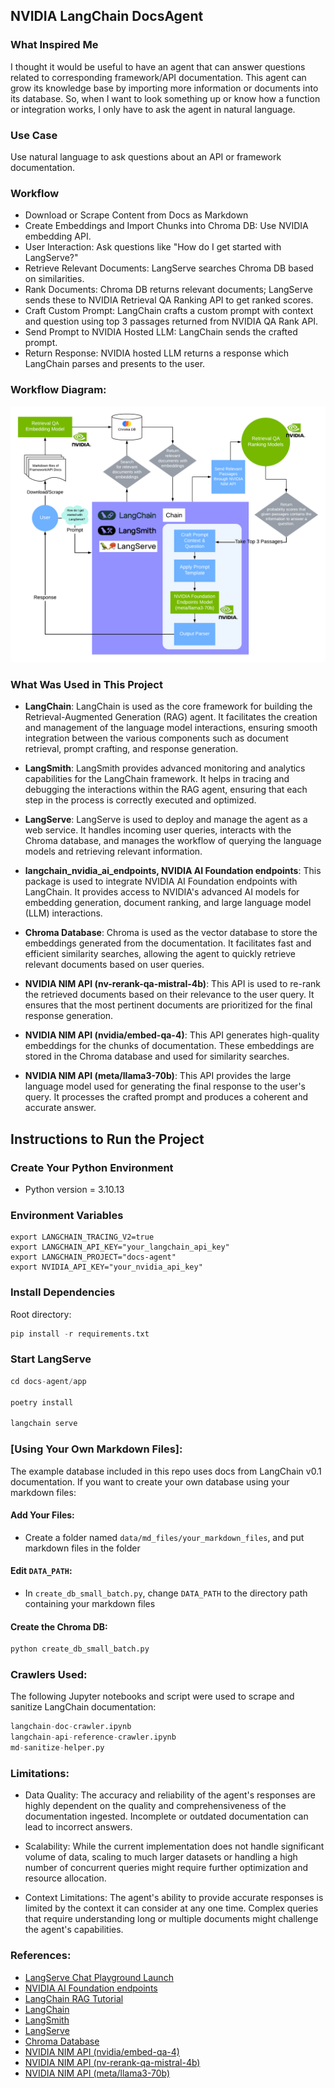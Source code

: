 ## NVIDIA LangChain DocsAgent

### What Inspired Me
I thought it would be useful to have an agent that can answer questions related to corresponding framework/API documentation. This agent can grow its knowledge base by importing more information or documents into its database. So, when I want to look something up or know how a function or integration works, I only have to ask the agent in natural language.

### Use Case
Use natural language to ask questions about an API or framework documentation.

### Workflow
- Download or Scrape Content from Docs as Markdown
- Create Embeddings and Import Chunks into Chroma DB: Use NVIDIA embedding API.
- User Interaction: Ask questions like "How do I get started with LangServe?"
- Retrieve Relevant Documents: LangServe searches Chroma DB based on similarities.
- Rank Documents: Chroma DB returns relevant documents; LangServe sends these to NVIDIA Retrieval QA Ranking API to get ranked scores.
- Craft Custom Prompt: LangChain crafts a custom prompt with context and question using top 3 passages returned from NVIDIA QA Rank API. 
- Send Prompt to NVIDIA Hosted LLM: LangChain sends the crafted prompt.
- Return Response: NVIDIA hosted LLM returns a response which LangChain parses and presents to the user.

### Workflow Diagram:
![alt text](Workflow-Diagram.png)

### What Was Used in This Project
- **LangChain**: LangChain is used as the core framework for building the Retrieval-Augmented Generation (RAG) agent. It facilitates the creation and management of the language model interactions, ensuring smooth integration between the various components such as document retrieval, prompt crafting, and response generation.

- **LangSmith**: LangSmith provides advanced monitoring and analytics capabilities for the LangChain framework. It helps in tracing and debugging the interactions within the RAG agent, ensuring that each step in the process is correctly executed and optimized.

- **LangServe**: LangServe is used to deploy and manage the agent as a web service. It handles incoming user queries, interacts with the Chroma database, and manages the workflow of querying the language models and retrieving relevant information.

- **langchain_nvidia_ai_endpoints, NVIDIA AI Foundation endpoints**: This package is used to integrate NVIDIA AI Foundation endpoints with LangChain. It provides access to NVIDIA's advanced AI models for embedding generation, document ranking, and large language model (LLM) interactions.

- **Chroma Database**: Chroma is used as the vector database to store the embeddings generated from the documentation. It facilitates fast and efficient similarity searches, allowing the agent to quickly retrieve relevant documents based on user queries.

- **NVIDIA NIM API (nv-rerank-qa-mistral-4b)**: This API is used to re-rank the retrieved documents based on their relevance to the user query. It ensures that the most pertinent documents are prioritized for the final response generation.

- **NVIDIA NIM API (nvidia/embed-qa-4)**: This API generates high-quality embeddings for the chunks of documentation. These embeddings are stored in the Chroma database and used for similarity searches.

- **NVIDIA NIM API (meta/llama3-70b)**: This API provides the large language model used for generating the final response to the user's query. It processes the crafted prompt and produces a coherent and accurate answer.

## Instructions to Run the Project

### Create Your Python Environment
- Python version = 3.10.13

### Environment Variables

```shell
export LANGCHAIN_TRACING_V2=true
export LANGCHAIN_API_KEY="your_langchain_api_key"
export LANGCHAIN_PROJECT="docs-agent"
export NVIDIA_API_KEY="your_nvidia_api_key"
```

### Install Dependencies

Root directory:
```python
pip install -r requirements.txt
```

### Start LangServe

```python
cd docs-agent/app

poetry install

langchain serve
```
### [Using Your Own Markdown Files]:
The example database included in this repo uses docs from LangChain v0.1 documentation. If you want to create your own database using your markdown files:

#### Add Your Files:
- Create a folder named `data/md_files/your_markdown_files`, and put markdown files in the folder

#### Edit `DATA_PATH`:
- In `create_db_small_batch.py`, change `DATA_PATH` to the directory path containing your markdown files

#### Create the Chroma DB:

```python
python create_db_small_batch.py
```

### Crawlers Used:
The following Jupyter notebooks and script were used to scrape and sanitize LangChain documentation:

```python
langchain-doc-crawler.ipynb
langchain-api-reference-crawler.ipynb 
md-sanitize-helper.py
```

### Limitations:
- Data Quality: The accuracy and reliability of the agent's responses are highly dependent on the quality and comprehensiveness of the documentation ingested. Incomplete or outdated documentation can lead to incorrect answers.

- Scalability: While the current implementation does not handle significant volume of data, scaling to much larger datasets or handling a high number of concurrent queries might require further optimization and resource allocation.

- Context Limitations: The agent's ability to provide accurate responses is limited by the context it can consider at any one time. Complex queries that require understanding long or multiple documents might challenge the agent's capabilities.

### References:
- [LangServe Chat Playground Launch](https://www.youtube.com/watch?v=bGUO26Bc-Sc&t=89s)
- [NVIDIA AI Foundation endpoints](https://python.langchain.com/v0.2/docs/integrations/chat/nvidia_ai_endpoints/)
- [LangChain RAG Tutorial](https://github.com/pixegami/langchain-rag-tutorial)
- [LangChain](https://python.langchain.com/v0.2/docs/introduction/)
- [LangSmith](https://docs.smith.langchain.com/)
- [LangServe](https://python.langchain.com/v0.2/docs/langserve/)
- [Chroma Database](https://docs.trychroma.com/getting-started)
- [NVIDIA NIM API (nvidia/embed-qa-4)](https://build.nvidia.com/nvidia/embed-qa-4/modelcard)
- [NVIDIA NIM API (nv-rerank-qa-mistral-4b)](https://build.nvidia.com/nvidia/rerank-qa-mistral-4b)
- [NVIDIA NIM API (meta/llama3-70b)](https://build.nvidia.com/meta/llama3-70b/modelcard)